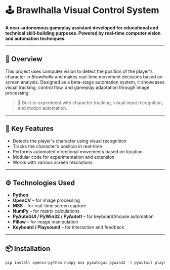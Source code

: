 # 🕹️ Brawlhalla Visual Control System

**A near-autonomous gameplay assistant developed for educational and technical skill-building purposes. Powered by real-time computer vision and automation techniques.**

---

## 📌 Overview

This project uses computer vision to detect the position of the player's character in *Brawlhalla* and makes real-time movement decisions based on screen analysis. Designed as a beta-stage automation system, it showcases visual tracking, control flow, and gameplay adaptation through image processing.

> 🧪 Built to experiment with character tracking, visual input recognition, and motion automation.

---

## 🎯 Key Features

- Detects the player's character using visual recognition  
- Tracks the character’s position in real-time  
- Performs automated directional movements based on location  
- Modular code for experimentation and extension  
- Works with various screen resolutions  

---

## ⚙️ Technologies Used

- **Python**
- **OpenCV** – for image processing  
- **MSS** – for real-time screen capture  
- **NumPy** – for matrix calculations  
- **PyAutoGUI / PyWin32 / PyAutoIt** – for keyboard/mouse automation  
- **Pillow** – for image manipulation  
- **Keyboard / Playsound** – for interaction and feedback  

---

## 📦 Installation

```bash
pip install opencv-python numpy mss pyautogui pywin32 -U pyautoit playsound keyboard Pillow
